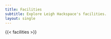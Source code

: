 ```yaml
---
title: Facilities
subtitle: Explore Leigh Hackspace's facilities.
layout: single
---
```


{{< facilities >}}